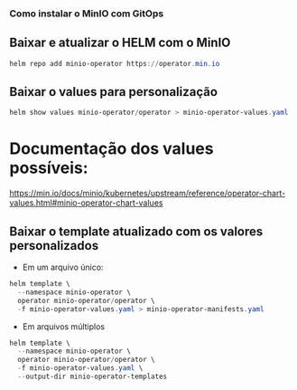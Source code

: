 ### Como instalar o MinIO com GitOps

## Baixar e atualizar o HELM com o MinIO
```powershell
helm repo add minio-operator https://operator.min.io
```

## Baixar o values para personalização
```powershell
helm show values minio-operator/operator > minio-operator-values.yaml
```

# Documentação dos values possíveis:
https://min.io/docs/minio/kubernetes/upstream/reference/operator-chart-values.html#minio-operator-chart-values

## Baixar o template atualizado com os valores personalizados
- Em um arquivo único:
```powershell
helm template \
  --namespace minio-operator \
  operator minio-operator/operator \
  -f minio-operator-values.yaml > minio-operator-manifests.yaml
```

- Em arquivos múltiplos
```powershell
helm template \
  --namespace minio-operator \
  operator minio-operator/operator \
  -f minio-operator-values.yaml \
  --output-dir minio-operator-templates
```
